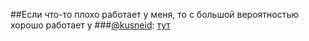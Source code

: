 ##Если что-то плохо работает у меня, то с большой вероятностью хорошо работает у ###[@kusneid](https://github.com/kusneid): [тут](https://github.com/kusneid/labs)

